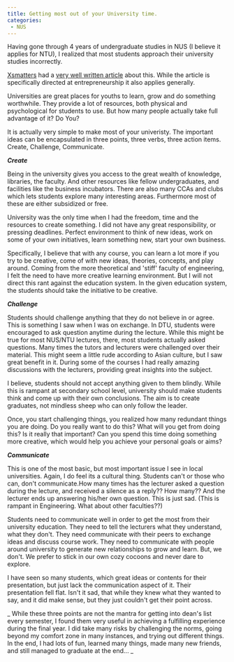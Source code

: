 ```yaml
---
title: Getting most out of your University time.
categories:
 - NUS
---
```


Having gone through 4 years of undergraduate studies in NUS (I believe it applies for NTU), I realized that most students approach their university studies incorrectly.

[Xsmatters][0] had a [very well written article][1] about this. While the article is specifically directed at entrepreneurship it also applies generally.

Universities are great places for youths to learn, grow and do something worthwhile. They provide a lot of resources, both physical and psychological for students to use. But how many people actually take full advantage of it? Do You?

It is actually very simple to make most of your univeristy. The important ideas can be encapsulated in three points, three verbs, three action items. Create, Challenge, Communicate.

**_Create_**

Being in the university gives you access to the great wealth of knowledge, libraries, the faculty. And other resources like fellow undergraduates, and facilities like the business incubators. There are also many CCAs and clubs which lets students explore many interesting areas. Furthermore most of these are either subsidized or free.

University was the only time when I had the freedom, time and the resources to create something. I did not have any great responsibility, or pressing deadlines. Perfect environment to think of new ideas, work on some of your own initiatives, learn something new, start your own business.

Specifically, I believe that with any course, you can learn a lot more if you try to be creative, come of with new ideas, theories, concepts, and play around. Coming from the more theoretical and 'stiff' faculty of engineering, I felt the need to have more creative learning environment. But I will not direct this rant against the education system. In the given education system, the students should take the initiative to be creative.

**_Challenge_**

Students should challenge anything that they do not believe in or agree. This is something I saw when I was on exchange. In DTU, students were encouraged to ask question anytime during the lecture. While this might be true for most NUS/NTU lectures, there, most students actually asked questions. Many times the tutors and lecturers were challenged over their material. This might seem a little rude according to Asian culture, but I saw great benefit in it. During some of the courses I had really amazing discussions with the lecturers, providing great insights into the subject.

I believe, students should not accept anything given to them blindly. While this is rampant at secondary school level, university should make students think and come up with their own conclusions. The aim is to create graduates, not mindless sheep who can only follow the leader.

Once, you start challenging things, you realized how many redundant things you are doing. Do you really want to do this? What will you get from doing this? Is it really that important? Can you spend this time doing something more creative, which would help you achieve your personal goals or aims?

_**Communicate**_

This is one of the most basic, but most important issue I see in local universities. Again, I do feel its a cultural thing. Students can't or those who can, don't communicate.How many times has the lecturer asked a question during the lecture, and received a silence as a reply?? How many?? And the lecturer ends up answering his/her own question. This is just sad. (This is rampant in Engineering. What about other faculties??)

Students need to communicate well in order to get the most from their university education. They need to tell the lecturers what they understand, what they don't. They need communicate with their peers to exchange ideas and discuss course work. They need to communicate with people around university to generate new relationships to grow and learn. But, we don't. We prefer to stick in our own cozy cocoons and never dare to explore.

I have seen so many students, which great ideas or contents for their presentation, but just lack the communication aspect of it. Their presentation fell flat. Isn't it sad, that while they knew what they wanted to say, and it did make sense, but they just couldn't get their point across.

_
While these three points are not the mantra for getting into dean's list every semester, I found them very useful in achieving a fulfilling experience during the final year. I did take many risks by challenging the norms, going beyond my comfort zone in many instances, and trying out different things. In the end, I had lots of fun, learned many things, made many new friends, and still managed to graduate at the end... _


[0]: http://www.xsmatter.com/
[1]: http://www.xsmatter.com/why-singaporean-students-are-not-cut-out-to-be-entrepreneurs/
